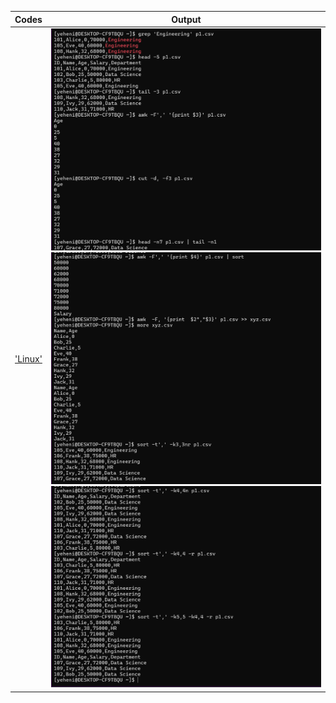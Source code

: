 | Codes | Output |
|-------|--------|
|['Linux'](./Codes/Linux.txt)|![1.png](./Output/1.png)![2.png](./Output/2.png)![3.png](./Output/3.png)|

